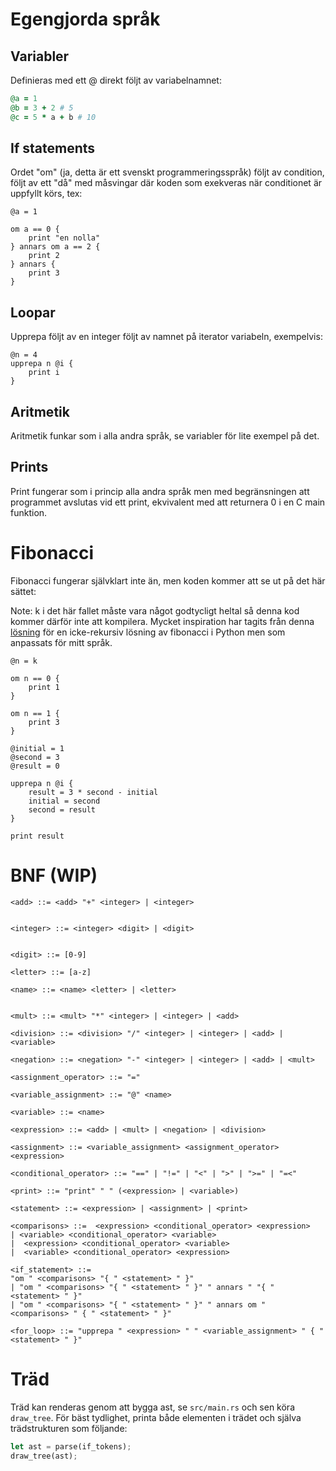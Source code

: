 # Egengjorda språk

## Variabler

Definieras med ett @ direkt följt av variabelnamnet:

```ruby
@a = 1
@b = 3 + 2 # 5
@c = 5 * a + b # 10
```

## If statements

Ordet "om" (ja, detta är ett svenskt programmeringsspråk) följt av condition, följt av ett "då" med måsvingar där koden som exekveras när conditionet är uppfyllt körs, tex:

```
@a = 1

om a == 0 {
    print "en nolla"
} annars om a == 2 {
    print 2
} annars {
    print 3
}

```

## Loopar

Upprepa följt av en integer följt av namnet på iterator variabeln, exempelvis:

```
@n = 4
upprepa n @i {
    print i
}
```

## Aritmetik

Aritmetik funkar som i alla andra språk, se variabler för lite exempel på det.

## Prints

Print fungerar som i princip alla andra språk men med begränsningen att programmet avslutas vid ett print, ekvivalent med att returnera 0 i en C main funktion.

# Fibonacci

Fibonacci fungerar självklart inte än, men koden kommer att se ut på det här sättet:

Note: k i det här fallet måste vara något godtycligt heltal så denna kod kommer därför inte att kompilera.
Mycket inspiration har tagits från denna [lösning](https://stackoverflow.com/questions/9122277/what-is-a-non-recursive-solution-for-fibonacci-like-sequence-in-java) för en icke-rekursiv lösning av fibonacci i Python men som anpassats för mitt språk.

```
@n = k

om n == 0 {
    print 1
}

om n == 1 {
    print 3
}

@initial = 1
@second = 3
@result = 0

upprepa n @i {
    result = 3 * second - initial
    initial = second
    second = result
}

print result
```

# BNF (WIP)

```bnf
<add> ::= <add> "+" <integer> | <integer>


<integer> ::= <integer> <digit> | <digit>


<digit> ::= [0-9]

<letter> ::= [a-z]

<name> ::= <name> <letter> | <letter>


<mult> ::= <mult> "*" <integer> | <integer> | <add>

<division> ::= <division> "/" <integer> | <integer> | <add> | <variable>

<negation> ::= <negation> "-" <integer> | <integer> | <add> | <mult>

<assignment_operator> ::= "="

<variable_assignment> ::= "@" <name>

<variable> ::= <name>

<expression> ::= <add> | <mult> | <negation> | <division>

<assignment> ::= <variable_assignment> <assignment_operator> <expression>

<conditional_operator> ::= "==" | "!=" | "<" | ">" | ">=" | "=<"

<print> ::= "print" " " (<expression> | <variable>)

<statement> ::= <expression> | <assignment> | <print>

<comparisons> ::=  <expression> <conditional_operator> <expression>
| <variable> <conditional_operator> <variable>
|  <expression> <conditional_operator> <variable>
|  <variable> <conditional_operator> <expression>

<if_statement> ::=
"om " <comparisons> "{ " <statement> " }"
| "om " <comparisons> "{ " <statement> " }" " annars " "{ " <statement> " }"
| "om " <comparisons> "{ " <statement> " }" " annars om " <comparisons> " { " <statement> " }"

<for_loop> ::= "upprepa " <expression> " " <variable_assignment> " { " <statement> " }"
```

# Träd

Träd kan renderas genom att bygga ast, se `src/main.rs` och sen köra `draw_tree`. För bäst tydlighet, printa både elementen i trädet och själva trädstrukturen som följande:

```rs
let ast = parse(if_tokens);
draw_tree(ast);
```
